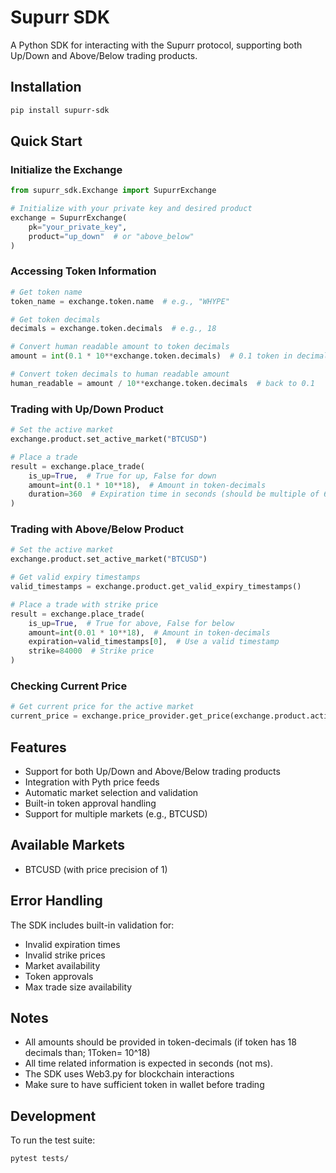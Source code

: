 # Supurr SDK

A Python SDK for interacting with the Supurr protocol, supporting both Up/Down and Above/Below trading products.

## Installation

```bash
pip install supurr-sdk
```

## Quick Start

### Initialize the Exchange

```python
from supurr_sdk.Exchange import SupurrExchange

# Initialize with your private key and desired product
exchange = SupurrExchange(
    pk="your_private_key",
    product="up_down"  # or "above_below"
)
```

### Accessing Token Information

```python
# Get token name
token_name = exchange.token.name  # e.g., "WHYPE"

# Get token decimals
decimals = exchange.token.decimals  # e.g., 18

# Convert human readable amount to token decimals
amount = int(0.1 * 10**exchange.token.decimals)  # 0.1 token in decimals

# Convert token decimals to human readable amount
human_readable = amount / 10**exchange.token.decimals  # back to 0.1
```

### Trading with Up/Down Product

```python
# Set the active market
exchange.product.set_active_market("BTCUSD")

# Place a trade
result = exchange.place_trade(
    is_up=True,  # True for up, False for down
    amount=int(0.1 * 10**18),  # Amount in token-decimals
    duration=360  # Expiration time in seconds (should be multiple of 60)
)
```

### Trading with Above/Below Product

```python
# Set the active market
exchange.product.set_active_market("BTCUSD")

# Get valid expiry timestamps
valid_timestamps = exchange.product.get_valid_expiry_timestamps()

# Place a trade with strike price
result = exchange.place_trade(
    is_up=True,  # True for above, False for below
    amount=int(0.01 * 10**18),  # Amount in token-decimals
    expiration=valid_timestamps[0],  # Use a valid timestamp
    strike=84000  # Strike price
)
```

### Checking Current Price

```python
# Get current price for the active market
current_price = exchange.price_provider.get_price(exchange.product.active_market)
```

## Features

- Support for both Up/Down and Above/Below trading products
- Integration with Pyth price feeds
- Automatic market selection and validation
- Built-in token approval handling
- Support for multiple markets (e.g., BTCUSD)

## Available Markets

- BTCUSD (with price precision of 1)

## Error Handling

The SDK includes built-in validation for:
- Invalid expiration times
- Invalid strike prices
- Market availability
- Token approvals
- Max trade size availability

## Notes

- All amounts should be provided in token-decimals (if token has 18 decimals than; 1Token= 10^18)
- All time related information is expected in seconds (not ms).
- The SDK uses Web3.py for blockchain interactions
- Make sure to have sufficient token in wallet before trading

## Development

To run the test suite:

```bash
pytest tests/
```

